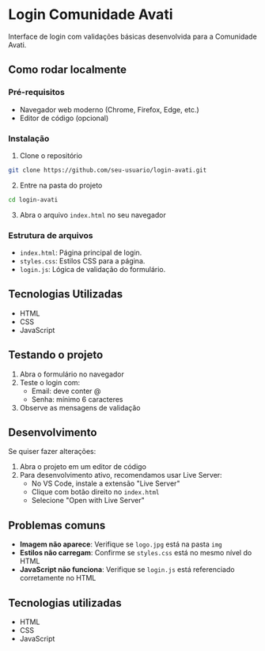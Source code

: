 # Login Comunidade Avati

Interface de login com validações básicas desenvolvida para a Comunidade Avati.

## Como rodar localmente

### Pré-requisitos
- Navegador web moderno (Chrome, Firefox, Edge, etc.)
- Editor de código (opcional)

### Instalação

1. Clone o repositório
```bash
git clone https://github.com/seu-usuario/login-avati.git
```
2. Entre na pasta do projeto
```bash
cd login-avati
```
3. Abra o arquivo `index.html` no seu navegador

### Estrutura de arquivos

- `index.html`: Página principal de login.
- `styles.css`: Estilos CSS para a página.
- `login.js`: Lógica de validação do formulário.

## Tecnologias Utilizadas

- HTML
- CSS
- JavaScript
## Testando o projeto

1. Abra o formulário no navegador
2. Teste o login com:
   - Email: deve conter @
   - Senha: mínimo 6 caracteres
3. Observe as mensagens de validação

## Desenvolvimento

Se quiser fazer alterações:

1. Abra o projeto em um editor de código
2. Para desenvolvimento ativo, recomendamos usar Live Server:
   - No VS Code, instale a extensão "Live Server"
   - Clique com botão direito no `index.html`
   - Selecione "Open with Live Server"

## Problemas comuns

- **Imagem não aparece**: Verifique se `logo.jpg` está na pasta `img`
- **Estilos não carregam**: Confirme se `styles.css` está no mesmo nível do HTML
- **JavaScript não funciona**: Verifique se `login.js` está referenciado corretamente no HTML
## Tecnologias utilizadas

- HTML
- CSS
- JavaScript
